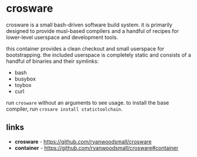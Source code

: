# crosware

crosware is a small bash-driven software build system.
it is primarily designed to provide musl-based compilers and a handful of recipes for lower-level userspace and development tools.

this container provides a clean checkout and small userspace for bootstrapping.
the included userspace is completely static and consists of a handful of binaries and their symlinks:

- bash
- busybox
- toybox
- curl

run ```crosware``` without an arguments to see usage.
to install the base compiler, run ```crosare install statictoolchain```.

## links

- **crosware** - https://github.com/ryanwoodsmall/crosware
- **container** - https://github.com/ryanwoodsmall/crosware#container
